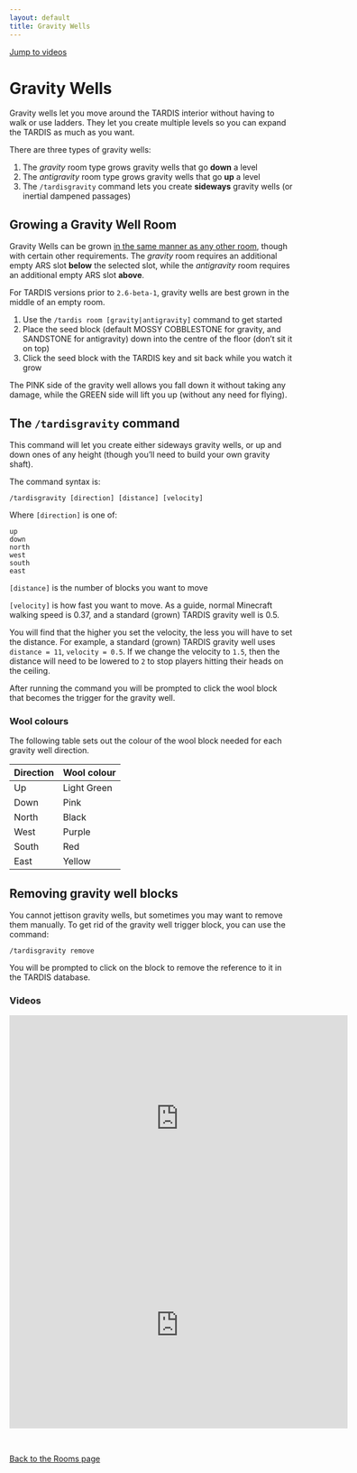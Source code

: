 ```yaml
---
layout: default
title: Gravity Wells
---
```


[Jump to videos](#video)

# Gravity Wells

Gravity wells let you move around the TARDIS interior without having to walk or use ladders. They let you create
multiple levels so you can expand the TARDIS as much as you want.

There are three types of gravity wells:

1. The _gravity_ room type grows gravity wells that go **down** a level
2. The _antigravity_ room type grows gravity wells that go **up** a level
3. The `/tardisgravity` command lets you create **sideways** gravity wells (or inertial dampened passages)

## Growing a Gravity Well Room

Gravity Wells can be grown [in the same manner as any other room](rooms#growing), though with certain other
requirements. The _gravity_ room requires an additional empty ARS slot **below** the selected slot, while the
_antigravity_ room requires an additional empty ARS slot **above**.

For TARDIS versions prior to `2.6-beta-1`, gravity wells are best grown in the middle of an empty room.

1. Use the `/tardis room [gravity|antigravity]` command to get started
2. Place the seed block (default MOSSY COBBLESTONE for gravity, and SANDSTONE for antigravity) down into the centre of
   the floor (don’t sit it on top)
3. Click the seed block with the TARDIS key and sit back while you watch it grow

The PINK side of the gravity well allows you fall down it without taking any damage, while the GREEN side will lift you
up (without any need for flying).

## The `/tardisgravity` command

This command will let you create either sideways gravity wells, or up and down ones of any height (though you’ll need to
build your own gravity shaft).

The command syntax is:

    /tardisgravity [direction] [distance] [velocity]

Where `[direction]` is one of:

    up
    down
    north
    west
    south
    east

`[distance]` is the number of blocks you want to move

`[velocity]` is how fast you want to move. As a guide, normal Minecraft walking speed is 0.37, and a standard (grown)
TARDIS gravity well is 0.5.

You will find that the higher you set the velocity, the less you will have to set the distance. For example, a
standard (grown) TARDIS gravity well uses `distance = 11`, `velocity = 0.5`. If we change the velocity to `1.5`, then
the distance will need to be lowered to `2` to stop players hitting their heads on the ceiling.

After running the command you will be prompted to click the wool block that becomes the trigger for the gravity well.

### Wool colours

The following table sets out the colour of the wool block needed for each gravity well direction.

| Direction | Wool colour |
|-----------|-------------|
| Up        | Light Green |
| Down      | Pink        |
| North     | Black       |
| West      | Purple      |
| South     | Red         |
| East      | Yellow      |

## Removing gravity well blocks

You cannot jettison gravity wells, but sometimes you may want to remove them manually. To get rid of the gravity well
trigger block, you can use the command:

    /tardisgravity remove

You will be prompted to click on the block to remove the reference to it in the TARDIS database.

### Videos

<iframe src="https://player.vimeo.com/video/58275849" width="600" height="366" frameborder="0" webkitallowfullscreen mozallowfullscreen allowfullscreen></iframe><iframe src="https://player.vimeo.com/video/61447553" width="600" height="366" frameborder="0" webkitallowfullscreen mozallowfullscreen allowfullscreen></iframe>

&nbsp;

[Back to the Rooms page](rooms)

